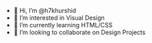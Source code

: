 - 👋 Hi, I’m @h7khurshid
- 👀 I’m interested in Visual Design
- 🌱 I’m currently learning HTML/CSS
- 💞️ I’m looking to collaborate on Design Projects

<!---
h7khurshid/h7khurshid is a ✨ special ✨ repository because its `README.md` (this file) appears on your GitHub profile.
You can click the Preview link to take a look at your changes.
--->
